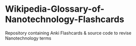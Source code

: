 # Wikipedia-Glossary-of-Nanotechnology-Flashcards
Repository containing Anki Flashcards &amp; source code to revise Nanotechnology terms
